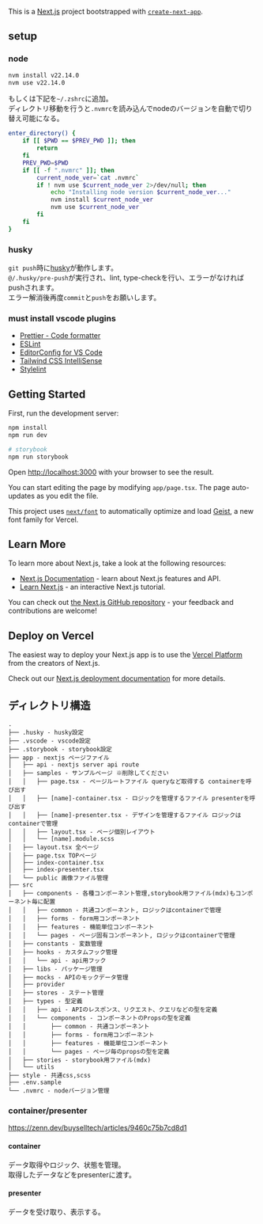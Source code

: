 This is a [Next.js](https://nextjs.org) project bootstrapped with [`create-next-app`](https://nextjs.org/docs/app/api-reference/cli/create-next-app).

## setup

### node

```sh
nvm install v22.14.0
nvm use v22.14.0
```

もしくは下記を`~/.zshrc`に追加。<br>
ディレクトリ移動を行うと`.nvmrc`を読み込んでnodeのバージョンを自動で切り替え可能になる。

```sh
enter_directory() {
	if [[ $PWD == $PREV_PWD ]]; then
		return
	fi
	PREV_PWD=$PWD
	if [[ -f ".nvmrc" ]]; then
		current_node_ver=`cat .nvmrc`
		if ! nvm use $current_node_ver 2>/dev/null; then
			echo "Installing node version $current_node_ver..."
			nvm install $current_node_ver
			nvm use $current_node_ver
		fi
	fi
}
```

### husky

`git push`時に[husky](https://typicode.github.io/husky/)が動作します。<br>
`@/.husky/pre-push`が実行され、lint, type-checkを行い、エラーがなければpushされます。<br>
エラー解消後再度`commit`と`push`をお願いします。

### must install vscode plugins

- [Prettier - Code formatter](https://marketplace.cursorapi.com/items?itemName=esbenp.prettier-vscode)
- [ESLint](https://marketplace.cursorapi.com/items?itemName=dbaeumer.vscode-eslint)
- [EditorConfig for VS Code](https://marketplace.cursorapi.com/items?itemName=EditorConfig.EditorConfig)
- [Tailwind CSS IntelliSense](https://marketplace.cursorapi.com/items?itemName=bradlc.vscode-tailwindcss)
- [Stylelint](https://marketplace.cursorapi.com/items?itemName=stylelint.vscode-stylelint)

## Getting Started

First, run the development server:

```bash
npm install
npm run dev

# storybook
npm run storybook
```

Open [http://localhost:3000](http://localhost:3000) with your browser to see the result.

You can start editing the page by modifying `app/page.tsx`. The page auto-updates as you edit the file.

This project uses [`next/font`](https://nextjs.org/docs/app/building-your-application/optimizing/fonts) to automatically optimize and load [Geist](https://vercel.com/font), a new font family for Vercel.

## Learn More

To learn more about Next.js, take a look at the following resources:

- [Next.js Documentation](https://nextjs.org/docs) - learn about Next.js features and API.
- [Learn Next.js](https://nextjs.org/learn) - an interactive Next.js tutorial.

You can check out [the Next.js GitHub repository](https://github.com/vercel/next.js) - your feedback and contributions are welcome!

## Deploy on Vercel

The easiest way to deploy your Next.js app is to use the [Vercel Platform](https://vercel.com/new?utm_medium=default-template&filter=next.js&utm_source=create-next-app&utm_campaign=create-next-app-readme) from the creators of Next.js.

Check out our [Next.js deployment documentation](https://nextjs.org/docs/app/building-your-application/deploying) for more details.



## ディレクトリ構造

```
.
├── .husky - husky設定
├── .vscode - vscode設定
├── .storybook - storybook設定
├── app - nextjs ページファイル
│   ├── api - nextjs server api route
│   ├── samples - サンプルページ ※削除してください
│   │   ├── page.tsx - ページルートファイル queryなど取得する containerを呼び出す
│   │   ├── [name]-container.tsx - ロジックを管理するファイル presenterを呼び出す
│   │   ├── [name]-presenter.tsx - デザインを管理するファイル ロジックはcontainerで管理
│   │   ├── layout.tsx - ページ個別レイアウト
│   │   └── [name].module.scss
│   ├── layout.tsx 全ページ
│   ├── page.tsx TOPページ
│   ├── index-container.tsx
│   ├── index-presenter.tsx
│   └── public 画像ファイル管理
├── src
│   ├── components - 各種コンポーネント管理,storybook用ファイル(mdx)もコンポーネント毎に配置
│   │   ├── common - 共通コンポーネント, ロジックはcontainerで管理
│   │   ├── forms - form用コンポーネント
│   │   ├── features - 機能単位コンポーネント
│   │   └── pages - ページ固有コンポーネント, ロジックはcontainerで管理
│   ├── constants - 変数管理
│   ├── hooks - カスタムフック管理
│   │   └── api - api用フック
│   ├── libs - パッケージ管理
│   ├── mocks - APIのモックデータ管理
│   ├── provider
│   ├── stores - ステート管理
│   ├── types - 型定義
│   │   ├── api - APIのレスポンス、リクエスト、クエリなどの型を定義
│   │   └── components - コンポーネントのPropsの型を定義
│   │       ├── common - 共通コンポーネント
│   │       ├── forms - form用コンポーネント
│   │       ├── features - 機能単位コンポーネント
│   │       └── pages - ページ毎のpropsの型を定義
│   ├── stories - storybook用ファイル(mdx)
│   └── utils
├── style - 共通css,scss
├── .env.sample
└── .nvmrc - nodeバージョン管理
````

### container/presenter
https://zenn.dev/buyselltech/articles/9460c75b7cd8d1

#### container
データ取得やロジック、状態を管理。<br>
取得したデータなどをpresenterに渡す。<br>
#### presenter
データを受け取り、表示する。
